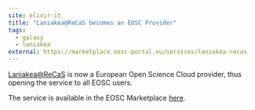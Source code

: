 ```yaml
---
site: elixir-it
title: "Laniakea@ReCaS becomes an EOSC Provider"
tags:
  - galaxy
  - laniakea
external: https://marketplace.eosc-portal.eu/services/laniakea-recas
---
```


[Laniakea@ReCaS](https://laniakea-elixir-it.github.io/) is now a European Open Science Cloud provider, thus opening the service to all EOSC users.

The service is available in the EOSC Marketplace [here](https://marketplace.eosc-portal.eu/services/laniakea-recas). 
